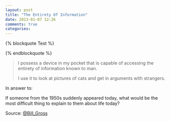 ```yaml
---
layout: post
title: "The Entirety Of Information"
date: 2013-01-07 12:26
comments: true
categories: 
---
```


{% blockquote Test %}

{% endblockquote %}
> I possess a device in my pocket that is capable of accessing the entirety of information known to man.  
>   
> I use it to look at pictures of cats and get in arguments with strangers.

In answer to:

If someone from the 1950s suddenly appeared today, what would be the most difficult thing to explain to them about life today?

Source: [@Bill_Gross](https://twitter.com/Bill_Gross/status/288115780531412992)